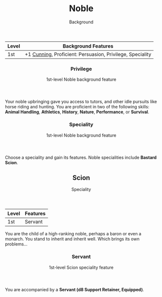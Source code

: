 <header>

# Noble

<p class="subheading">Background</p>

</header>

| Level             | Background Features    |
| ----------------- | - |
| 1st               | +1 [Cunning](pages/characters/attributes.md?id=cunning), Proficient: Persuasion, Privilege, Speciality |

<header>

### Privilege

<p class="subheading">1st-level Noble background feature</p>

</header>

Your noble upbringing gave you access to tutors, and other idle pursuits like horse riding and hunting. You are proficient in two of the following skills: **Animal Handling**, **Athletics**, **History**, **Nature**, **Performance**, or **Survival**.

<header>

### Speciality

<p class="subheading">1st-level Noble background feature</p>

</header>

Choose a speciality and gain its features. Noble specialities include **Bastard** **Scion**.

<header>

## Scion

<p class="subheading">Speciality</p>

</header>

| Level             | Features    |
| ----------------- | - |
| 1st               | Servant |

You are the child of a high-ranking noble, perhaps a baron or even a monarch. You stand to inherit and inherit well. Which brings its own problems...

<header>

### Servant

<p class="subheading">1st-level Scion speciality feature</p>

</header>

You are accompanied by a **Servant (d8 Support Retainer, Equipped)**.
